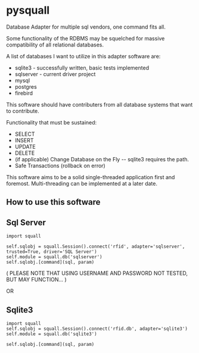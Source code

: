 pysquall
====

Database Adapter for multiple sql vendors, one command fits all.

Some functionality of the RDBMS may be squelched for massive
compatibility of all relational databases.

A list of databases I want to utilize in this adapter software are:

* sqlite3 - successfully written, basic tests implemented
* sqlserver - current driver project
* mysql
* postgres
* firebird


This software should have contributers from all database systems
that want to contribute.

Functionality that must be sustained:

* SELECT
* INSERT
* UPDATE
* DELETE
* (if applicable) Change Database on the Fly -- sqlite3 requires the path.
* Safe Transactions (rollback on error)

This software aims to be a solid single-threaded application first and 
foremost. Multi-threading can be implemented at a later date.

How to use this software
----

Sql Server
---------
```
import squall

self.sqlobj = squall.Session().connect('rfid', adapter='sqlserver', trusted=True, driver='SQL Server')
self.module = squall.db('sqlserver')
self.sqlobj.[command](sql, param)
```

( PLEASE NOTE THAT USING USERNAME AND PASSWORD NOT TESTED, BUT MAY FUNCTION... )

OR

Sqlite3 
---------
```
import squall
self.sqlobj = squall.Session().connect('rfid.db', adapter='sqlite3')
self.module = squall.db('sqlite3')

self.sqlobj.[command](sql, param)
```
 
